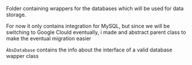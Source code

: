 Folder containing wrappers for the databases which will be used for data storage. 

For now it only contains integration for MySQL, but since we will be switching to Google Clould eventually, i made and abstract parent class to make the eventual migration easier

``ÀbsDatabase`` contains the info about the interface of a valid database wapper class